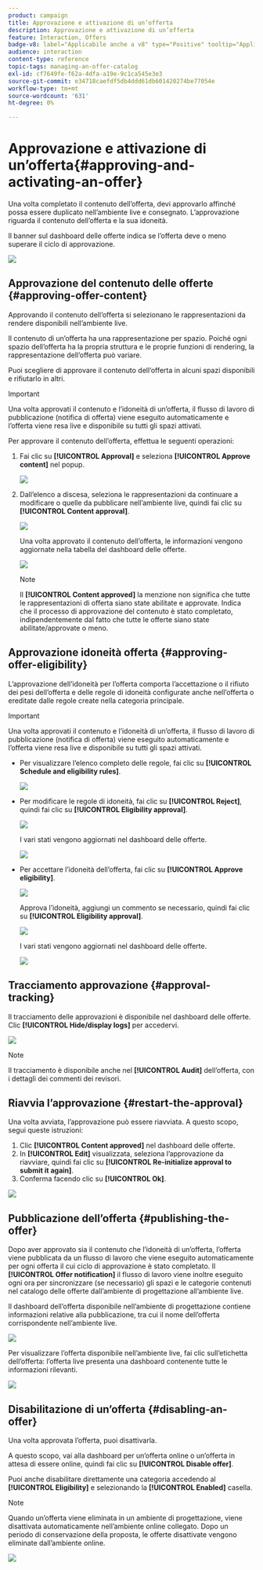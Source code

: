 ```yaml
---
product: campaign
title: Approvazione e attivazione di un’offerta
description: Approvazione e attivazione di un’offerta
feature: Interaction, Offers
badge-v8: label="Applicabile anche a v8" type="Positive" tooltip="Applicabile anche a Campaign v8"
audience: interaction
content-type: reference
topic-tags: managing-an-offer-catalog
exl-id: cf7649fe-f62a-4dfa-a19e-9c1ca545e3e3
source-git-commit: e34718caefdf5db4ddd61db601420274be77054e
workflow-type: tm+mt
source-wordcount: '631'
ht-degree: 0%

---
```


# Approvazione e attivazione di un’offerta{#approving-and-activating-an-offer}



Una volta completato il contenuto dell’offerta, devi approvarlo affinché possa essere duplicato nell’ambiente live e consegnato. L’approvazione riguarda il contenuto dell’offerta e la sua idoneità.

Il banner sul dashboard delle offerte indica se l’offerta deve o meno superare il ciclo di approvazione.

![](assets/offer_validate_001.png)

## Approvazione del contenuto delle offerte {#approving-offer-content}

Approvando il contenuto dell’offerta si selezionano le rappresentazioni da rendere disponibili nell’ambiente live.

Il contenuto di un’offerta ha una rappresentazione per spazio. Poiché ogni spazio dell’offerta ha la propria struttura e le proprie funzioni di rendering, la rappresentazione dell’offerta può variare.

Puoi scegliere di approvare il contenuto dell’offerta in alcuni spazi disponibili e rifiutarlo in altri.

>[!IMPORTANT]
>
>Una volta approvati il contenuto e l’idoneità di un’offerta, il flusso di lavoro di pubblicazione (notifica di offerta) viene eseguito automaticamente e l’offerta viene resa live e disponibile su tutti gli spazi attivati.

Per approvare il contenuto dell’offerta, effettua le seguenti operazioni:

1. Fai clic su **[!UICONTROL Approval]** e seleziona **[!UICONTROL Approve content]** nel popup.

   ![](assets/offer_validate_002.png)

1. Dall’elenco a discesa, seleziona le rappresentazioni da continuare a modificare o quelle da pubblicare nell’ambiente live, quindi fai clic su **[!UICONTROL Content approval]**.

   ![](assets/offer_validate_003.png)

   Una volta approvato il contenuto dell’offerta, le informazioni vengono aggiornate nella tabella del dashboard delle offerte.

   ![](assets/offer_validate_004.png)

   >[!NOTE]
   >
   >Il **[!UICONTROL Content approved]** la menzione non significa che tutte le rappresentazioni di offerta siano state abilitate e approvate. Indica che il processo di approvazione del contenuto è stato completato, indipendentemente dal fatto che tutte le offerte siano state abilitate/approvate o meno.

## Approvazione idoneità offerta {#approving-offer-eligibility}

L’approvazione dell’idoneità per l’offerta comporta l’accettazione o il rifiuto dei pesi dell’offerta e delle regole di idoneità configurate anche nell’offerta o ereditate dalle regole create nella categoria principale.

>[!IMPORTANT]
>
>Una volta approvati il contenuto e l’idoneità di un’offerta, il flusso di lavoro di pubblicazione (notifica di offerta) viene eseguito automaticamente e l’offerta viene resa live e disponibile su tutti gli spazi attivati.

* Per visualizzare l’elenco completo delle regole, fai clic su **[!UICONTROL Schedule and eligibility rules]**.

  ![](assets/offer_validate_005.png)

* Per modificare le regole di idoneità, fai clic su **[!UICONTROL Reject]**, quindi fai clic su **[!UICONTROL Eligibility approval]**.

  ![](assets/offer_validate_007.png)

  I vari stati vengono aggiornati nel dashboard delle offerte.

  ![](assets/offer_validate_006.png)

* Per accettare l’idoneità dell’offerta, fai clic su **[!UICONTROL Approve eligibility]**.

  ![](assets/offer_validate_008.png)

  Approva l’idoneità, aggiungi un commento se necessario, quindi fai clic su **[!UICONTROL Eligibility approval]**.

  ![](assets/offer_validate_009.png)

  I vari stati vengono aggiornati nel dashboard delle offerte.

  ![](assets/offer_validate_010.png)

## Tracciamento approvazione {#approval-tracking}

Il tracciamento delle approvazioni è disponibile nel dashboard delle offerte. Clic **[!UICONTROL Hide/display logs]** per accedervi.

![](assets/offer_validate_012.png)

>[!NOTE]
>
>Il tracciamento è disponibile anche nel **[!UICONTROL Audit]** dell’offerta, con i dettagli dei commenti dei revisori.

## Riavvia l’approvazione {#restart-the-approval}

Una volta avviata, l’approvazione può essere riavviata. A questo scopo, segui queste istruzioni:

1. Clic **[!UICONTROL Content approved]** nel dashboard delle offerte.
1. In **[!UICONTROL Edit]** visualizzata, seleziona l’approvazione da riavviare, quindi fai clic su **[!UICONTROL Re-initialize approval to submit it again]**.
1. Conferma facendo clic su **[!UICONTROL Ok]**.

![](assets/offer_validate_013.png)

## Pubblicazione dell’offerta {#publishing-the-offer}

Dopo aver approvato sia il contenuto che l’idoneità di un’offerta, l’offerta viene pubblicata da un flusso di lavoro che viene eseguito automaticamente per ogni offerta il cui ciclo di approvazione è stato completato. Il **[!UICONTROL Offer notification]** il flusso di lavoro viene inoltre eseguito ogni ora per sincronizzare (se necessario) gli spazi e le categorie contenuti nel catalogo delle offerte dall’ambiente di progettazione all’ambiente live.

Il dashboard dell’offerta disponibile nell’ambiente di progettazione contiene informazioni relative alla pubblicazione, tra cui il nome dell’offerta corrispondente nell’ambiente live.

![](assets/offer_golive_001.png)

Per visualizzare l’offerta disponibile nell’ambiente live, fai clic sull’etichetta dell’offerta: l’offerta live presenta una dashboard contenente tutte le informazioni rilevanti.

![](assets/offer_golive_002.png)

## Disabilitazione di un’offerta {#disabling-an-offer}

Una volta approvata l’offerta, puoi disattivarla.

A questo scopo, vai alla dashboard per un’offerta online o un’offerta in attesa di essere online, quindi fai clic su **[!UICONTROL Disable offer]**.

Puoi anche disabilitare direttamente una categoria accedendo al **[!UICONTROL Eligibility]** e selezionando la **[!UICONTROL Enabled]** casella.

>[!NOTE]
>
>Quando un’offerta viene eliminata in un ambiente di progettazione, viene disattivata automaticamente nell’ambiente online collegato. Dopo un periodo di conservazione della proposta, le offerte disattivate vengono eliminate dall’ambiente online.

![](assets/offer_preview_deactivate.png)
